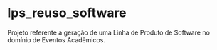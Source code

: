 # lps_reuso_software
Projeto referente a geração de uma Linha de Produto de Software no domínio de Eventos Acadêmicos.
